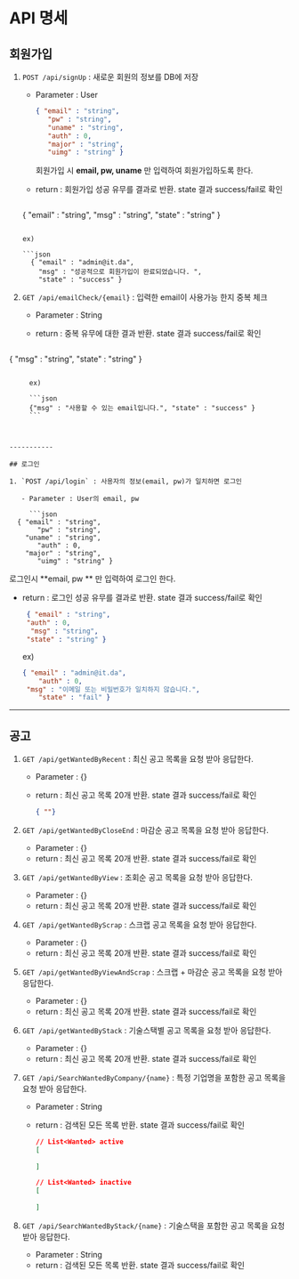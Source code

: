 # API 명세

## 회원가입

1. `POST /api/signUp` : 새로운 회원의 정보를 DB에 저장

   - Parameter : User

     ```json
     { "email" : "string",
     	"pw" : "string",
     	"uname" : "string",
     	"auth" : 0,
     	"major" : "string",
     	"uimg" : "string" }
     ```

     회원가입 시 **email, pw, uname** 만 입력하여 회원가입하도록 한다.

   - return : 회원가입 성공 유무를 결과로 반환. state 결과 success/fail로 확인

     ```json
   { "email" : "string",
       "msg" : "string",
     "state" : "string" }
     
   ```
     
   ex)
     
   ```json
     { "email" : "admin@it.da",
       "msg" : "성공적으로 회원가입이 완료되었습니다. ",
       "state" : "success" }
     ```
     
     

2. `GET /api/emailCheck/{email}` : 입력한 email이 사용가능 한지 중복 체크

   - Parameter : String

   - return : 중복 유무에 대한 결과 반환.  state 결과 success/fail로 확인

     ```json
{ "msg" : "string",
       "state" : "string" }
```
     
     ex) 
     
     ```json
     {"msg" : "사용할 수 있는 email입니다.", "state" : "success" }
     ```



-----------

## 로그인

1. `POST /api/login` : 사용자의 정보(email, pw)가 일치하면 로그인

   - Parameter : User의 email, pw

     ```json
  { "email" : "string",
       "pw" : "string",
    "uname" : "string",
       "auth" : 0,
    "major" : "string",
       "uimg" : "string" }
  ```
   
  로그인시 **email, pw ** 만 입력하여 로그인 한다.
   
- return : 로그인 성공 유무를 결과로 반환. state 결과 success/fail로 확인
   
  ```json
   { "email" : "string",
   "auth" : 0,
    "msg" : "string",
   "state" : "string" }
   ```
  
   ex)
  
   ```json
  { "email" : "admin@it.da",
       "auth" : 0,
    "msg" : "이메일 또는 비밀번호가 일치하지 않습니다.",
       "state" : "fail" }
     ```

-------------



## 공고

1. `GET /api/getWantedByRecent` : 최신 공고 목록을 요청 받아 응답한다.

   * Parameter : {}

   * return : 최신 공고 목록 20개 반환.  state 결과 success/fail로 확인

     ```json
     { ""}
     ```

2. `GET /api/getWantedByCloseEnd` :  마감순 공고 목록을 요청 받아 응답한다.

   * Parameter : {}
   * return : 최신 공고 목록 20개 반환.  state 결과 success/fail로 확인

3. `GET /api/getWantedByView` : 조회순 공고 목록을 요청 받아 응답한다.

   * Parameter : {}
   * return : 최신 공고 목록 20개 반환.  state 결과 success/fail로 확인

4. `GET /api/getWantedByScrap` : 스크랩 공고 목록을 요청 받아 응답한다.

   * Parameter : {}
   * return : 최신 공고 목록 20개 반환.  state 결과 success/fail로 확인

5. `GET /api/getWantedByViewAndScrap` : 스크랩 + 마감순 공고 목록을 요청 받아 응답한다.

   * Parameter : {}
   * return : 최신 공고 목록 20개 반환.  state 결과 success/fail로 확인

6. `GET /api/getWantedByStack` : 기술스택별 공고 목록을 요청 받아 응답한다.

   * Parameter : {}
   * return : 최신 공고 목록 20개 반환.  state 결과 success/fail로 확인

7. `GET /api/SearchWantedByCompany/{name}` : 특정 기업명을 포함한 공고 목록을 요청 받아 응답한다.

   * Parameter : String

   * return : 검색된 모든 목록 반환.  state 결과 success/fail로 확인

     ```json
     // List<Wanted> active
     [
         
     ]
     
     // List<Wanted> inactive
     [
         
     ]
     ```

     

8. `GET /api/SearchWantedByStack/{name}` : 기술스택을 포함한 공고 목록을 요청 받아 응답한다.

   * Parameter : String
   * return : 검색된 모든 목록 반환.  state 결과 success/fail로 확인

